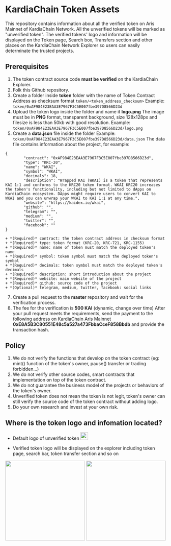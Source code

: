 # KardiaChain Token Assets
This repository contains information about all the verified token on Aris Mainnet of KardiaChain Network.
All the unverified tokens will be marked as "unverified token". The verified tokens' logo and information will be displayed on the Token page, Search box, Transfers section and other places on the KardiaChain Network Explorer so users can easily determinate the trusted projects.

## Prerequisites
1. The token contract source code **must be verified** on the KardiaChain Explorer.
2. Folk this Github repository.
3. Create a folder inside **token** folder with the name of Token Contract Address as checksum format
`token/<token_address_checksum>`
Example: `token/0xAF984E23EAA3E7967F3C5E007fbe397D8566D23d`
4. Upload the token logo inside the folder and name it **logo.png**
The image must be in **PNG** format, transparent background, size 128x128px and filesize is less than 50kb with good resolution.
Example: `token/0xAF984E23EAA3E7967F3C5E007fbe397D8566D23d/logo.png`
5. Create a **data.json** file inside the folder
Example: `token/0xAF984E23EAA3E7967F3C5E007fbe397D8566D23d/data.json`
The data file contains information about the project, for example:
```
{
		"contract": "0xAF984E23EAA3E7967F3C5E007fbe397D8566D23d",
		"type": "KRC-20",
		"name": "WKAI",
		"symbol": "WKAI",
		"decimals": 18,
		"description": "Wrapped KAI (WKAI) is a token that represents KAI 1:1 and conforms to the KRC20 token format. WKAI KRC20 increases the token's functionality, including but not limited to dApps on KardiaChain ecosystem. DApps might require users to convert KAI to WKAI and you can unwrap your WKAI to KAI 1:1 at any time.",
		"website": "https://kaidex.io/wkai",
		"github": "",
		"telegram": "",
		"medium": "",
		"twitter": "",
		"facebook": ""
}
```
	+ *(Required)* contract: the token contract address in checksum format
	+ *(Required)* type: token format (KRC-20, KRC-721, KRC-1155)
	+ *(Required)* name: name of token must match the deployed token's name
	+ *(Required)* symbol: token symbol must match the deployed token's symbol
	+ *(Required)* decimals: token symbol must match the deployed token's decimals
	+ *(Required)* description: short introduction about the project
	+ *(Required)* website: main website of the project
	+ *(Required)* github: source code of the project
	+ *(Optional)* telegram, medium, twitter, facebook: social links
7. Create a pull request to the **master** repository and wait for the verification process.
8. The fee for the verification is **500 KAI** (dynamic, change over time)
After your pull request meets the requirements, send the payment to the following address on KardiaChain Aris Mainnet **0xE8A5B3C80551E48c5a527a473FbbaCceF858Bbdb** and provide the transaction hash.

## Policy
1. We do not verify the functions that develop on the token contract (eg: mint() function of the token's owner, pause() transfer or trading forbidden...)
2. We do not verify other source codes, smart contracts that implementation on top of the token contract.
3. We do not guarantee the business model of the projects or behaviors of the token's owner.
5. Unverified token does not mean the token is not legit, token's owner can still verify the source code of the token contract without adding logo.
4. Do your own research and invest at your own risk.

## Where is the token logo and infomation located?
+ Default logo of unverified token <img src="https://raw.githubusercontent.com/kardiachain/token-assets/master/tokens/default.png" width="24">

+ Verified token logo will be displayed on the explorer including token page, search bar, token transfer section and so on
<img src="https://raw.githubusercontent.com/kardiachain/token-assets/master/sample/sample_1.png" width="250">
<img src="https://raw.githubusercontent.com/kardiachain/token-assets/master/sample/sample_2.png" width="250">